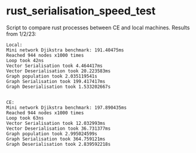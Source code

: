 # rust_serialisation_speed_test

Script to compare rust processes between CE and local machines. Results from 1/2/23:

```
Local:
Mini network Djikstra benchmark: 191.40475ms
Reached 944 nodes x1000 times
Loop took 42ns
Vector Serialisation took 4.464417ms
Vector Deserialisation took 20.223583ms
Graph population took 2.035119541s
Graph Serialisation took 199.417417ms
Graph Deserialisation took 1.533202667s


CE:
Mini network Djikstra benchmark: 197.890435ms
Reached 944 nodes x1000 times
Loop took 63ns
Vector Serialisation took 12.032993ms
Vector Deserialisation took 36.731377ms
Graph population took 2.995024599s
Graph Serialisation took 364.759121ms
Graph Deserialisation took 2.839592218s
```
